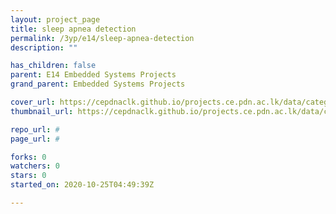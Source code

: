 ```yaml
---
layout: project_page
title: sleep apnea detection
permalink: /3yp/e14/sleep-apnea-detection
description: ""

has_children: false
parent: E14 Embedded Systems Projects
grand_parent: Embedded Systems Projects

cover_url: https://cepdnaclk.github.io/projects.ce.pdn.ac.lk/data/categories/3yp/cover_page.jpg
thumbnail_url: https://cepdnaclk.github.io/projects.ce.pdn.ac.lk/data/categories/3yp/thumbnail.jpg

repo_url: #
page_url: #

forks: 0
watchers: 0
stars: 0
started_on: 2020-10-25T04:49:39Z

---
```

    